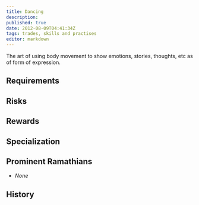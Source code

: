 ```yaml
---
title: Dancing
description:
published: true
date: 2012-08-09T04:41:34Z
tags: trades, skills and practises
editor: markdown
---
```


The art of using body movement to show emotions, stories, thoughts, etc as of form of expression.

## Requirements

## Risks

## Rewards

## Specialization

## Prominent Ramathians

- *None*

## History

